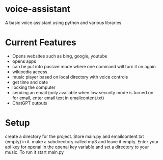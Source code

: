 # voice-assistant
A basic voice assistant using python and various libraries
# Current Features
- Opens websites such as bing, google, youtube
- opens apps
- can be put into passive mode where one command will turn it on again
- wikipedia access
- music player based on local directory with voice controls
- get time and date
- locking the computer
- sending an email (only available when low security mode is turned on for email, enter email text in emailcontent.txt)
- ChatGPT outputs
# Setup
create a directory for the project. Store main.py and emailcontent.txt (empty) in it. make a subdirectory called mp3 and leave it empty. Enter your api key for openai in the openai key variable and set a directory to your music. To run it start main.py
